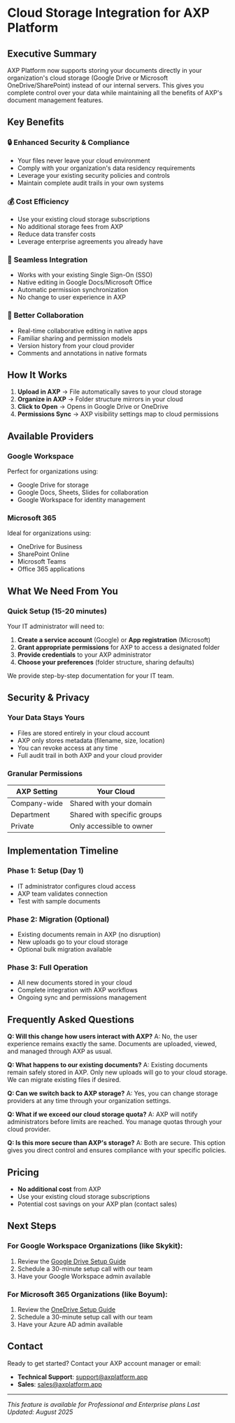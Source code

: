 # Cloud Storage Integration for AXP Platform

## Executive Summary

AXP Platform now supports storing your documents directly in your organization's cloud storage (Google Drive or Microsoft OneDrive/SharePoint) instead of our internal servers. This gives you complete control over your data while maintaining all the benefits of AXP's document management features.

## Key Benefits

### 🔒 **Enhanced Security & Compliance**
- Your files never leave your cloud environment
- Comply with your organization's data residency requirements
- Leverage your existing security policies and controls
- Maintain complete audit trails in your own systems

### 💰 **Cost Efficiency**
- Use your existing cloud storage subscriptions
- No additional storage fees from AXP
- Reduce data transfer costs
- Leverage enterprise agreements you already have

### 🤝 **Seamless Integration**
- Works with your existing Single Sign-On (SSO)
- Native editing in Google Docs/Microsoft Office
- Automatic permission synchronization
- No change to user experience in AXP

### 🚀 **Better Collaboration**
- Real-time collaborative editing in native apps
- Familiar sharing and permission models
- Version history from your cloud provider
- Comments and annotations in native formats

## How It Works

1. **Upload in AXP** → File automatically saves to your cloud storage
2. **Organize in AXP** → Folder structure mirrors in your cloud
3. **Click to Open** → Opens in Google Drive or OneDrive
4. **Permissions Sync** → AXP visibility settings map to cloud permissions

## Available Providers

### Google Workspace
Perfect for organizations using:
- Google Drive for storage
- Google Docs, Sheets, Slides for collaboration
- Google Workspace for identity management

### Microsoft 365
Ideal for organizations using:
- OneDrive for Business
- SharePoint Online
- Microsoft Teams
- Office 365 applications

## What We Need From You

### Quick Setup (15-20 minutes)
Your IT administrator will need to:

1. **Create a service account** (Google) or **App registration** (Microsoft)
2. **Grant appropriate permissions** for AXP to access a designated folder
3. **Provide credentials** to your AXP administrator
4. **Choose your preferences** (folder structure, sharing defaults)

We provide step-by-step documentation for your IT team.

## Security & Privacy

### Your Data Stays Yours
- Files are stored entirely in your cloud account
- AXP only stores metadata (filename, size, location)
- You can revoke access at any time
- Full audit trail in both AXP and your cloud provider

### Granular Permissions
| AXP Setting | Your Cloud |
|------------|------------|
| Company-wide | Shared with your domain |
| Department | Shared with specific groups |
| Private | Only accessible to owner |

## Implementation Timeline

### Phase 1: Setup (Day 1)
- IT administrator configures cloud access
- AXP team validates connection
- Test with sample documents

### Phase 2: Migration (Optional)
- Existing documents remain in AXP (no disruption)
- New uploads go to your cloud storage
- Optional bulk migration available

### Phase 3: Full Operation
- All new documents stored in your cloud
- Complete integration with AXP workflows
- Ongoing sync and permissions management

## Frequently Asked Questions

**Q: Will this change how users interact with AXP?**
A: No, the user experience remains exactly the same. Documents are uploaded, viewed, and managed through AXP as usual.

**Q: What happens to our existing documents?**
A: Existing documents remain safely stored in AXP. Only new uploads will go to your cloud storage. We can migrate existing files if desired.

**Q: Can we switch back to AXP storage?**
A: Yes, you can change storage providers at any time through your organization settings.

**Q: What if we exceed our cloud storage quota?**
A: AXP will notify administrators before limits are reached. You manage quotas through your cloud provider.

**Q: Is this more secure than AXP's storage?**
A: Both are secure. This option gives you direct control and ensures compliance with your specific policies.

## Pricing

- **No additional cost** from AXP
- Use your existing cloud storage subscriptions
- Potential cost savings on your AXP plan (contact sales)

## Next Steps

### For Google Workspace Organizations (like Skykit):
1. Review the [Google Drive Setup Guide](./CLOUD_STORAGE_SETUP_GOOGLE.md)
2. Schedule a 30-minute setup call with our team
3. Have your Google Workspace admin available

### For Microsoft 365 Organizations (like Boyum):
1. Review the [OneDrive Setup Guide](./CLOUD_STORAGE_SETUP_ONEDRIVE.md)
2. Schedule a 30-minute setup call with our team
3. Have your Azure AD admin available

## Contact

Ready to get started? Contact your AXP account manager or email:
- **Technical Support**: support@axplatform.app
- **Sales**: sales@axplatform.app

---

*This feature is available for Professional and Enterprise plans*
*Last Updated: August 2025*
